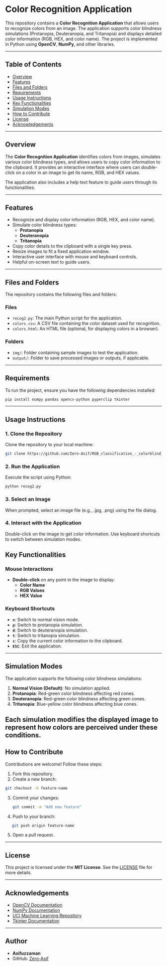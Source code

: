 # **Color Recognition Application**

This repository contains a **Color Recognition Application** that allows users to recognize colors from an image. The application supports color blindness simulations (Protanopia, Deuteranopia, and Tritanopia) and displays detailed color information (RGB, HEX, and color name). The project is implemented in Python using **OpenCV**, **NumPy**, and other libraries.

---

## **Table of Contents**
- [Overview](#overview)
- [Features](#features)
- [Files and Folders](#files-and-folders)
- [Requirements](#requirements)
- [Usage Instructions](#usage-instructions)
- [Key Functionalities](#key-functionalities)
- [Simulation Modes](#simulation-modes)
- [How to Contribute](#how-to-contribute)
- [License](#license)
- [Acknowledgements](#acknowledgements)

---

## **Overview**

The **Color Recognition Application** identifies colors from images, simulates various color blindness types, and allows users to copy color information to the clipboard. It provides an interactive interface where users can double-click on a color in an image to get its name, RGB, and HEX values.

The application also includes a help text feature to guide users through its functionalities.

---

## **Features**
- Recognize and display color information (RGB, HEX, and color name).
- Simulate color blindness types:
  - **Protanopia**
  - **Deuteranopia**
  - **Tritanopia**
- Copy color details to the clipboard with a single key press.
- Resize images to fit a fixed application window.
- Interactive user interface with mouse and keyboard controls.
- Helpful on-screen text to guide users.

---

## **Files and Folders**
The repository contains the following files and folders:

### **Files**
- `recog2.py`: The main Python script for the application.
- `colors.csv`: A CSV file containing the color dataset used for recognition.
- `colors.html`: An HTML file (optional, for displaying colors in a browser).

### **Folders**
- `img/`: Folder containing sample images to test the application.
- `output/`: Folder to save processed images or outputs, if applicable.

---

## **Requirements**

To run the project, ensure you have the following dependencies installed:

```bash
pip install numpy pandas opencv-python pyperclip tkinter
```
---

## **Usage Instructions**
### **1. Clone the Repository**
Clone the repository to your local machine:

```bash
git clone https://github.com/Zero-Asif/RGB_classification_-_colorblind_detection.git

```

### **2. Run the Application**
Execute the script using Python:

```bash
python recog2.py
```

### **3. Select an Image**
When prompted, select an image file (e.g., .jpg, .png) using the file dialog.

### **4. Interact with the Application**
Double-click on the image to get color information.
Use keyboard shortcuts to switch between simulation modes.

## **Key Functionalities**

### **Mouse Interactions**
- **Double-click** on any point in the image to display:
  - **Color Name**
  - **RGB Values**
  - **HEX Value**

### **Keyboard Shortcuts**
- **`n`**: Switch to normal vision mode.
- **`p`**: Switch to protanopia simulation.
- **`d`**: Switch to deuteranopia simulation.
- **`t`**: Switch to tritanopia simulation.
- **`c`**: Copy the current color information to the clipboard.
- **`ESC`**: Exit the application.

---

## **Simulation Modes**

The application supports the following color blindness simulations:

1. **Normal Vision (Default)**: No simulation applied.
2. **Protanopia**: Red-green color blindness affecting red cones.
3. **Deuteranopia**: Red-green color blindness affecting green cones.
4. **Tritanopia**: Blue-yellow color blindness affecting blue cones.

Each simulation modifies the displayed image to represent how colors are perceived under these conditions.
---
## **How to Contribute**
Contributions are welcome! Follow these steps:

1. Fork this repository.
2. Create a new branch:
 ```bash
 git checkout -b feature-name
 ```

3. Commit your changes:
   ```bash
   git commit -m "Add new feature"
   ```

4. Push to your branch:
```bash
   git push origin feature-name
   ```
5. Open a pull request.

---

## **License**

This project is licensed under the **MIT License**. See the [LICENSE](LICENSE) file for more details.

---

## **Acknowledgements**

- [OpenCV Documentation](https://docs.opencv.org/)
- [NumPy Documentation](https://numpy.org/doc/)
- [UCI Machine Learning Repository](https://archive.ics.uci.edu/)
- [Tkinter Documentation](https://docs.python.org/3/library/tkinter.html)

---

## **Author**

- **Asifuzzaman**  
- GitHub: [Zero-Asif](https://github.com/Zero-Asif)
